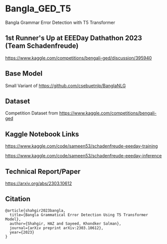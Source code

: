 # Bangla_GED_T5
Bangla Grammar Error Detection with T5 Transformer

## 1st Runner's Up at EEEDay Dathathon 2023 (Team Schadenfreude)
https://www.kaggle.com/competitions/bengali-ged/discussion/395940

## Base Model
Small Variant of https://github.com/csebuetnlp/BanglaNLG

## Dataset
Competition Dataset from https://www.kaggle.com/competitions/bengali-ged

## Kaggle Notebook Links
https://www.kaggle.com/code/sameen53/schadenfreude-eeeday-training

https://www.kaggle.com/code/sameen53/schadenfreude-eeeday-inference

## Technical Report/Paper
https://arxiv.org/abs/2303.10612

## Citation

```
@article{shahgir2023bangla,
  title={Bangla Grammatical Error Detection Using T5 Transformer Model},
  author={Shahgir, HAZ and Sayeed, Khondker Salman},
  journal={arXiv preprint arXiv:2303.10612},
  year={2023}
}
```
